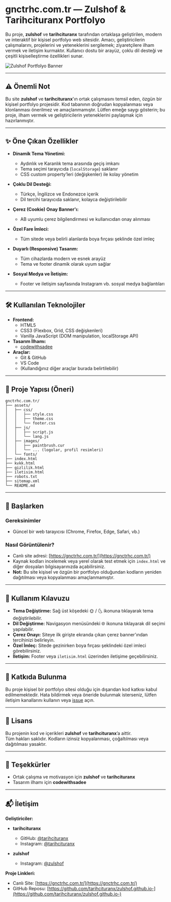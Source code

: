 # gnctrhc.com.tr — Zulshof & Tarihcituranx Portfolyo

Bu proje, **zulshof** ve **tarihcituranx** tarafından ortaklaşa geliştirilen, modern ve interaktif bir kişisel portfolyo web sitesidir. Amacı, geliştiricilerin çalışmalarını, projelerini ve yeteneklerini sergilemek; ziyaretçilere ilham vermek ve iletişim kurmaktır. Kullanıcı dostu bir arayüz, çoklu dil desteği ve çeşitli kişiselleştirme özellikleri sunar.

![Zulshof Portfolyo Banner](https://gnctrhc.com.tr/assets/images/about-banner.png)

---

## ⚠️ Önemli Not

Bu site **zulshof** ve **tarihcituranx**'ın ortak çalışmasını temsil eden, özgün bir kişisel portfolyo projesidir. Kod tabanının doğrudan kopyalanması veya klonlanması önerilmez ve amaçlanmamıştır. Lütfen emeğe saygı gösterin; bu proje, ilham vermek ve geliştiricilerin yeteneklerini paylaşmak için hazırlanmıştır.

---

## ✨ Öne Çıkan Özellikler

- **Dinamik Tema Yönetimi:**
  - Aydınlık ve Karanlık tema arasında geçiş imkanı
  - Tema seçimi tarayıcıda (`localStorage`) saklanır
  - CSS custom property’leri (değişkenler) ile kolay yönetim

- **Çoklu Dil Desteği:**
  - Türkçe, İngilizce ve Endonezce içerik
  - Dil tercihi tarayıcıda saklanır, kolayca değiştirilebilir

- **Çerez (Cookie) Onay Banner'ı:**
  - AB uyumlu çerez bilgilendirmesi ve kullanıcıdan onay alınması

- **Özel Fare İmleci:**
  - Tüm sitede veya belirli alanlarda boya fırçası şeklinde özel imleç

- **Duyarlı (Responsive) Tasarım:**
  - Tüm cihazlarda modern ve esnek arayüz
  - Tema ve footer dinamik olarak uyum sağlar

- **Sosyal Medya ve İletişim:**
  - Footer ve iletişim sayfasında Instagram vb. sosyal medya bağlantıları

---

## 🛠️ Kullanılan Teknolojiler

- **Frontend:**  
  - HTML5  
  - CSS3 (Flexbox, Grid, CSS değişkenleri)  
  - Vanilla JavaScript (DOM manipulation, localStorage API)
- **Tasarım İlhamı:**  
  - [codewithsadee](https://github.com/codewithsadee)
- **Araçlar:**  
  - Git & GitHub  
  - VS Code  
  - (Kullandığınız diğer araçlar burada belirtilebilir)

---

## 📂 Proje Yapısı (Öneri)

```
gnctrhc.com.tr/
├── assets/
│   ├── css/
│   │   ├── style.css
│   │   ├── theme.css
│   │   └── footer.css
│   ├── js/
│   │   ├── script.js
│   │   └── lang.js
│   ├── images/
│   │   ├── paintbrush.cur
│   │   └── ... (logolar, profil resimleri)
│   └── fonts/
├── index.html
├── kvkk.html
├── gizlilik.html
├── iletisim.html
├── robots.txt
├── sitemap.xml
└── README.md
```

---

## 🏁 Başlarken

### Gereksinimler

- Güncel bir web tarayıcısı (Chrome, Firefox, Edge, Safari, vb.)

### Nasıl Görüntülenir?

- Canlı site adresi: [https://gnctrhc.com.tr/](https://gnctrhc.com.tr/)
- Kaynak kodları incelemek veya yerel olarak test etmek için `index.html` ve diğer dosyaları bilgisayarınızda açabilirsiniz.
- **Not:** Bu site kişisel ve özgün bir portfolyo olduğundan kodların yeniden dağıtılması veya kopyalanması amaçlanmamıştır.

---

## 🚀 Kullanım Kılavuzu

- **Tema Değiştirme:** Sağ üst köşedeki 🌞 / 🌜 ikonuna tıklayarak tema değiştirilebilir.
- **Dil Değiştirme:** Navigasyon menüsündeki 🌐 ikonuna tıklayarak dil seçimi yapılabilir.
- **Çerez Onayı:** Siteye ilk girişte ekranda çıkan çerez banner’ından tercihinizi belirleyin.
- **Özel İmleç:** Sitede gezinirken boya fırçası şeklindeki özel imleci görebilirsiniz.
- **İletişim:** Footer veya `iletisim.html` üzerinden iletişime geçebilirsiniz.

---

## 🤝 Katkıda Bulunma

Bu proje kişisel bir portfolyo sitesi olduğu için dışarıdan kod katkısı kabul edilmemektedir. Hata bildirmek veya öneride bulunmak isterseniz, lütfen iletişim kanallarını kullanın veya [issue](https://github.com/tarihcituranx/zulshof.github.io-/issues) açın.

---

## 📄 Lisans

Bu projenin kod ve içerikleri **zulshof** ve **tarihcituranx**’a aittir.  
Tüm hakları saklıdır. Kodların izinsiz kopyalanması, çoğaltılması veya dağıtılması yasaktır.

<!-- Eğer lisans eklemek isterseniz (örn: CC BY-NC-ND 4.0 gibi), aşağıdaki satırı açınız:
Bu proje [Creative Commons BY-NC-ND 4.0 International License](https://creativecommons.org/licenses/by-nc-nd/4.0/) ile lisanslanmıştır.
-->

---

## 🙏 Teşekkürler

- Ortak çalışma ve motivasyon için **zulshof** ve **tarihcituranx**
- Tasarım ilhamı için **codewithsadee**

---

## 📬 İletişim

**Geliştiriciler:**

- **tarihcituranx**  
  - GitHub: [@tarihcituranx](https://github.com/tarihcituranx)  
  - Instagram: [@tarihcituranx](https://www.instagram.com/tarihcituranx)

- **zulshof**  
  - Instagram: [@zulshof](https://www.instagram.com/zulshof)

**Proje Linkleri:**

- Canlı Site: [https://gnctrhc.com.tr/](https://gnctrhc.com.tr/)
- GitHub Reposu: [https://github.com/tarihcituranx/zulshof.github.io-](https://github.com/tarihcituranx/zulshof.github.io-)
